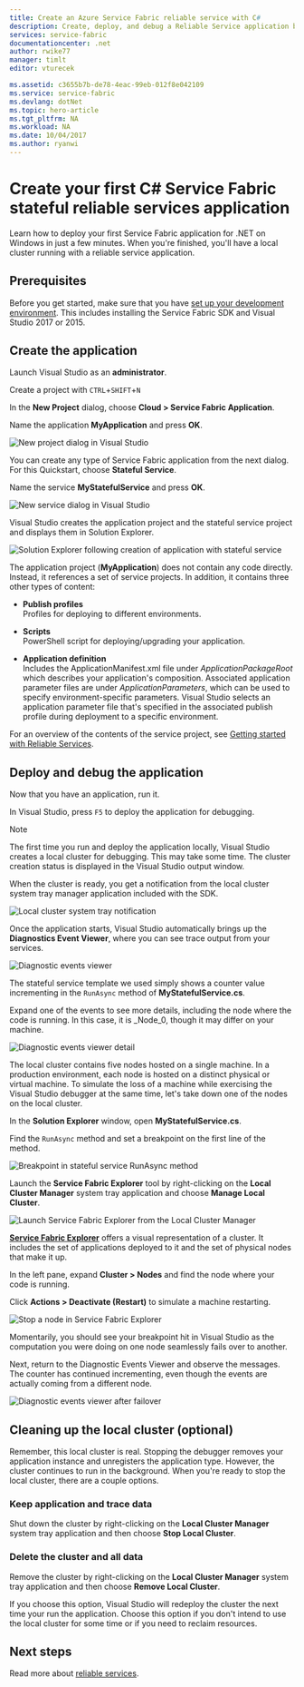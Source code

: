 ```yaml
---
title: Create an Azure Service Fabric reliable service with C#
description: Create, deploy, and debug a Reliable Service application built on Azure Service Fabric, with Visual Studio.
services: service-fabric
documentationcenter: .net
author: rwike77
manager: timlt
editor: vturecek

ms.assetid: c3655b7b-de78-4eac-99eb-012f8e042109
ms.service: service-fabric
ms.devlang: dotNet
ms.topic: hero-article
ms.tgt_pltfrm: NA
ms.workload: NA
ms.date: 10/04/2017
ms.author: ryanwi
---
```


# Create your first C# Service Fabric stateful reliable services application

Learn how to deploy your first Service Fabric application for .NET on Windows in just a few minutes. When you're finished, you'll have a local cluster running with a reliable service application.

## Prerequisites

Before you get started, make sure that you have [set up your development environment](service-fabric-get-started.md). This includes installing the Service Fabric SDK and Visual Studio 2017 or 2015.

## Create the application

Launch Visual Studio as an **administrator**.

Create a project with `CTRL`+`SHIFT`+`N`

In the **New Project** dialog, choose **Cloud > Service Fabric Application**.

Name the application **MyApplication** and press **OK**.

   
![New project dialog in Visual Studio][1]

You can create any type of Service Fabric application from the next dialog. For this Quickstart, choose **Stateful Service**.

Name the service **MyStatefulService** and press **OK**.

![New service dialog in Visual Studio][2]


Visual Studio creates the application project and the stateful service project and displays them in Solution Explorer.

![Solution Explorer following creation of application with stateful service][3]

The application project (**MyApplication**) does not contain any code directly. Instead, it references a set of service projects. In addition, it contains three other types of content:

* **Publish profiles**  
Profiles for deploying to different environments.

* **Scripts**  
PowerShell script for deploying/upgrading your application.

* **Application definition**  
Includes the ApplicationManifest.xml file under *ApplicationPackageRoot* which describes your application's composition. Associated application parameter files are under *ApplicationParameters*, which can be used to specify environment-specific parameters. Visual Studio selects an application parameter file that's specified in the associated publish profile during deployment to a specific environment.
    
For an overview of the contents of the service project, see [Getting started with Reliable Services](service-fabric-reliable-services-quick-start.md).

## Deploy and debug the application

Now that you have an application, run it.

In Visual Studio, press `F5` to deploy the application for debugging.

>[!NOTE]
>The first time you run and deploy the application locally, Visual Studio creates a local cluster for debugging. This may take some time. The cluster creation status is displayed in the Visual Studio output window.

When the cluster is ready, you get a notification from the local cluster system tray manager application included with the SDK.
   
![Local cluster system tray notification][4]

Once the application starts, Visual Studio automatically brings up the **Diagnostics Event Viewer**, where you can see trace output from your services.
   
![Diagnostic events viewer][5]

The stateful service template we used simply shows a counter value incrementing in the `RunAsync` method of **MyStatefulService.cs**.

Expand one of the events to see more details, including the node where the code is running. In this case, it is \_Node\_0, though it may differ on your machine.
   
![Diagnostic events viewer detail][6]

The local cluster contains five nodes hosted on a single machine. In a production environment, each node is hosted on a distinct physical or virtual machine. To simulate the loss of a machine while exercising the Visual Studio debugger at the same time, let's take down one of the nodes on the local cluster.

In the **Solution Explorer** window, open **MyStatefulService.cs**. 

Find the `RunAsync` method and set a breakpoint on the first line of the method.

![Breakpoint in stateful service RunAsync method][7]

Launch the **Service Fabric Explorer** tool by right-clicking on the **Local Cluster Manager** system tray application and choose **Manage Local Cluster**.

![Launch Service Fabric Explorer from the Local Cluster Manager][systray-launch-sfx]

[**Service Fabric Explorer**](service-fabric-visualizing-your-cluster.md) offers a visual representation of a cluster. It includes the set of applications deployed to it and the set of physical nodes that make it up.

In the left pane, expand **Cluster > Nodes** and find the node where your code is running.

Click **Actions > Deactivate (Restart)** to simulate a machine restarting.

![Stop a node in Service Fabric Explorer][sfx-stop-node]

Momentarily, you should see your breakpoint hit in Visual Studio as the computation you were doing on one node seamlessly fails over to another.


Next, return to the Diagnostic Events Viewer and observe the messages. The counter has continued incrementing, even though the events are actually coming from a different node.

![Diagnostic events viewer after failover][diagnostic-events-viewer-detail-post-failover]

## Cleaning up the local cluster (optional)

Remember, this local cluster is real. Stopping the debugger removes your application instance and unregisters the application type. However, the cluster continues to run in the background. When you're ready to stop the local cluster, there are a couple options.

### Keep application and trace data

Shut down the cluster by right-clicking on the **Local Cluster Manager** system tray application and then choose **Stop Local Cluster**.

### Delete the cluster and all data

Remove the cluster by right-clicking on the **Local Cluster Manager** system tray application and then choose **Remove Local Cluster**. 

If you choose this option, Visual Studio will redeploy the cluster the next time your run the application. Choose this option if you don't intend to use the local cluster for some time or if you need to reclaim resources.

## Next steps
Read more about [reliable services](service-fabric-reliable-services-introduction.md).
<!-- Image References -->

[1]: ./media/service-fabric-create-your-first-application-in-visual-studio/new-project-dialog.png
[2]: ./media/service-fabric-create-your-first-application-in-visual-studio/new-project-dialog-2.png
[3]: ./media/service-fabric-create-your-first-application-in-visual-studio/solution-explorer-stateful-service-template.png
[4]: ./media/service-fabric-create-your-first-application-in-visual-studio/local-cluster-manager-notification.png
[5]: ./media/service-fabric-create-your-first-application-in-visual-studio/diagnostic-events-viewer.png
[6]: ./media/service-fabric-create-your-first-application-in-visual-studio/diagnostic-events-viewer-detail.png
[7]: ./media/service-fabric-create-your-first-application-in-visual-studio/runasync-breakpoint.png
[sfx-stop-node]: ./media/service-fabric-create-your-first-application-in-visual-studio/sfe-deactivate-node.png
[systray-launch-sfx]: ./media/service-fabric-create-your-first-application-in-visual-studio/launch-sfx.png
[diagnostic-events-viewer-detail-post-failover]: ./media/service-fabric-create-your-first-application-in-visual-studio/diagnostic-events-viewer-detail-post-failover.png
[sfe-delete-application]: ./media/service-fabric-create-your-first-application-in-visual-studio/sfe-delete-application.png
[switch-cluster-mode]: ./media/service-fabric-create-your-first-application-in-visual-studio/switch-cluster-mode.png
[cluster-setup-success-1-node]: ./media/service-fabric-get-started-with-a-local-cluster/cluster-setup-success-1-node.png
